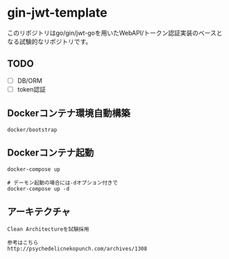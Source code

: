 # gin-jwt-template
このリポジトリはgo/gin/jwt-goを用いたWebAPI/トークン認証実装のベースとなる試験的なリポジトリです。

## TODO
- [ ] DB/ORM
- [ ] token認証

## Dockerコンテナ環境自動構築
```
docker/bootstrap
```

## Dockerコンテナ起動
```
docker-compose up

# デーモン起動の場合には-dオプション付きで
docker-compose up -d
```

## アーキテクチャ
```
Clean Architectureを試験採用

参考はこちら
http://psychedelicnekopunch.com/archives/1308
```
